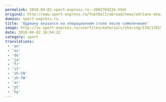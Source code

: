 ```yaml
---
permalink: 2018-04-02-sport-express.ru--2002764224.html
original: http://www.sport-express.ru/football/abroad/news/adrianu-okazalsya-na-operacionnom-stole-posle-samolecheniya-1391567/
domain: sport-express.ru
title: 'Адриану оказался на операционном столе после самолечения'
image: http://ss.sport-express.ru/userfiles/materials/sharing/139/1391567.jpg
date: 2018-04-02 16:54:22
category: sport
translations: 
 - 'en'
 - 'es'
 - 'de'
 - 'ja'
 - 'fr'
 - 'it'
 - 'zh-CN'
 - 'zh-TW'
 - 'ar'
 - 'pt'
 - 'hy'
---
```


